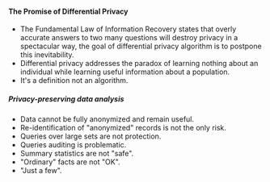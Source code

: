 #### The Promise of Differential Privacy

- The Fundamental Law of Information Recovery states that overly accurate answers to two many questions will destroy privacy in a spectacular way, the goal of differential privacy algorithm is to postpone this inevitability.
- Differential privacy addresses the paradox of learning nothing about an individual while learning useful information about a population.
- It's a definition not an algorithm.

##### Privacy-preserving data analysis

- Data cannot be fully anonymized and remain useful.
- Re-identification of "anonymized" records is not the only risk.
- Queries over large sets are not protection.
- Queries auditing is problematic.
- Summary statistics are not "safe".
- "Ordinary" facts are not "OK".
- "Just a few".